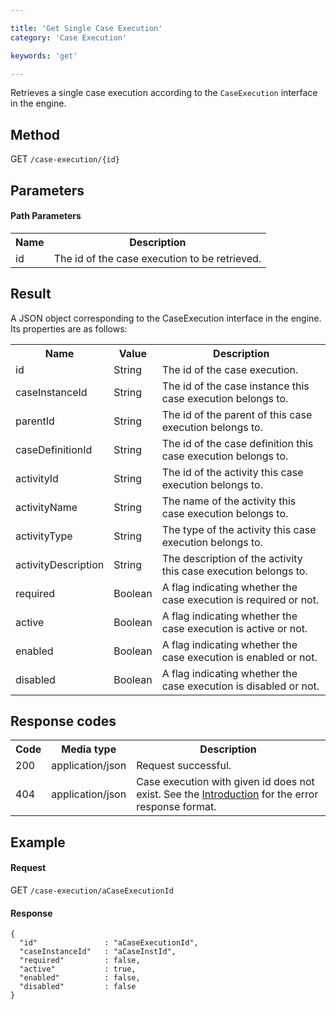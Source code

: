 ```yaml
---

title: 'Get Single Case Execution'
category: 'Case Execution'

keywords: 'get'

---
```



Retrieves a single case execution according to the `CaseExecution` interface in the engine.


Method
------

GET `/case-execution/{id}`


Parameters
----------

#### Path Parameters

<table class="table table-striped">
  <tr>
    <th>Name</th>
    <th>Description</th>
  </tr>
  <tr>
    <td>id</td>
    <td>The id of the case execution to be retrieved.</td>
  </tr>
</table>


Result
------

A JSON object corresponding to the CaseExecution interface in the engine.
Its properties are as follows:

<table class="table table-striped">
  <tr>
    <th>Name</th>
    <th>Value</th>
    <th>Description</th>
  </tr>
  <tr>
    <td>id</td>
    <td>String</td>
    <td>The id of the case execution.</td>
  </tr>
  <tr>
    <td>caseInstanceId</td>
    <td>String</td>
    <td>The id of the case instance this case execution belongs to.</td>
  </tr>
  <tr>
    <td>parentId</td>
    <td>String</td>
    <td>The id of the parent of this case execution belongs to.</td>
  </tr>
  <tr>
    <td>caseDefinitionId</td>
    <td>String</td>
    <td>The id of the case definition this case execution belongs to.</td>
  </tr>
  <tr>
    <td>activityId</td>
    <td>String</td>
    <td>The id of the activity this case execution belongs to.</td>
  </tr>
  <tr>
    <td>activityName</td>
    <td>String</td>
    <td>The name of the activity this case execution belongs to.</td>
  </tr>
  <tr>
    <td>activityType</td>
    <td>String</td>
    <td>The type of the activity this case execution belongs to.</td>
  </tr>
  <tr>
    <td>activityDescription</td>
    <td>String</td>
    <td>The description of the activity this case execution belongs to.</td>
  </tr>
  <tr>
    <td>required</td>
    <td>Boolean</td>
    <td>
      A flag indicating whether the case execution is required or not.
    </td>
  </tr>
  <tr>
    <td>active</td>
    <td>Boolean</td>
    <td>
      A flag indicating whether the case execution is active or not.
    </td>
  </tr>
  <tr>
    <td>enabled</td>
    <td>Boolean</td>
    <td>
      A flag indicating whether the case execution is enabled or not.
    </td>
  </tr>
  <tr>
    <td>disabled</td>
    <td>Boolean</td>
    <td>
      A flag indicating whether the case execution is disabled or not.
    </td>
  </tr>
</table>


Response codes
--------------

<table class="table table-striped">
  <tr>
    <th>Code</th>
    <th>Media type</th>
    <th>Description</th>
  </tr>
  <tr>
    <td>200</td>
    <td>application/json</td>
    <td>Request successful.</td>
  </tr>
  <tr>
    <td>404</td>
    <td>application/json</td>
    <td>Case execution with given id does not exist. See the <a href="ref:#overview-introduction">Introduction</a> for the error response format.</td>
  </tr>
</table>

Example
-------

#### Request

GET `/case-execution/aCaseExecutionId`

#### Response

    {
      "id"               : "aCaseExecutionId",
      "caseInstanceId"   : "aCaseInstId",
      "required"         : false,
      "active"           : true,
      "enabled"          : false,
      "disabled"         : false
    }
